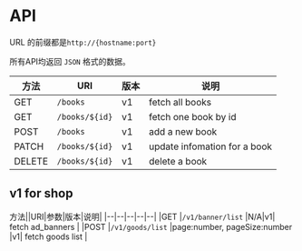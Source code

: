 # API

URL 的前缀都是`http://{hostname:port}`

所有API均返回 `JSON` 格式的数据。

方法|URI|版本|说明|
|--|--|--|--|
|GET    |`/books`       |v1| fetch all books |
|GET    |`/books/${id}` |v1| fetch one book by id |
|POST   |`/books`       |v1| add a new book|
|PATCH  |`/books/${id}` |v1| update infomation for a book|
|DELETE |`/books/${id}` |v1| delete a book|


## v1 for shop

方法||URI|参数|版本|说明|
|--|--|--|--|--|
|GET     |`/v1/banner/list` |N/A|v1| fetch ad_banners |
|POST    |`/v1/goods/list` |page:number,  pageSize:number |v1| fetch goods list  |